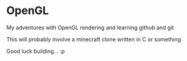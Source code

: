 # OpenGL

My adventures with OpenGL rendering and learning github and git

This will probably involve a minecraft clone written in C or something

Good luck building... :p
